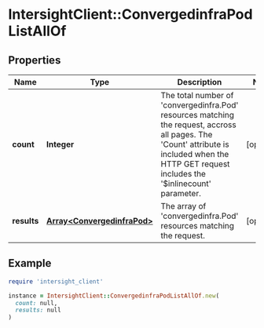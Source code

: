 # IntersightClient::ConvergedinfraPodListAllOf

## Properties

| Name | Type | Description | Notes |
| ---- | ---- | ----------- | ----- |
| **count** | **Integer** | The total number of &#39;convergedinfra.Pod&#39; resources matching the request, accross all pages. The &#39;Count&#39; attribute is included when the HTTP GET request includes the &#39;$inlinecount&#39; parameter. | [optional] |
| **results** | [**Array&lt;ConvergedinfraPod&gt;**](ConvergedinfraPod.md) | The array of &#39;convergedinfra.Pod&#39; resources matching the request. | [optional] |

## Example

```ruby
require 'intersight_client'

instance = IntersightClient::ConvergedinfraPodListAllOf.new(
  count: null,
  results: null
)
```

